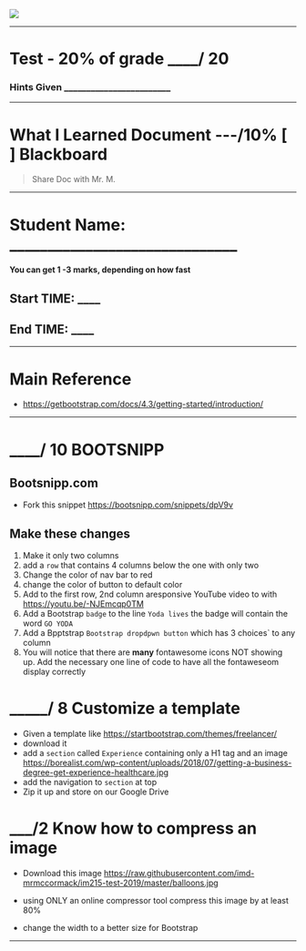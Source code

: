 ![](https://media.proprofs.com/images/QM/user_images/1754155/1522408751.png)

---

# Test - 20% of grade       ____/ 20

### Hints Given ________________________
---

# What I Learned Document  ---/10%   [ ] Blackboard
> Share Doc with Mr. M.

----

# Student Name:  ______________________________

#### You can get 1 -3 marks, depending on how fast 
## Start TIME: ____
## End TIME: ____

----

# Main Reference
- https://getbootstrap.com/docs/4.3/getting-started/introduction/

----

# ____/ 10 BOOTSNIPP

## Bootsnipp.com
- Fork this snippet https://bootsnipp.com/snippets/dpV9v

## Make these changes

1. Make it only two columns
1. add a `row` that contains 4 columns below the one with only two
1. Change the color of nav bar to red
1. change the color of button to default color
1. Add to the first row, 2nd column aresponsive YouTube video to with https://youtu.be/-NJEmcqp0TM
1. Add a Bootstrap `badge` to the line `Yoda lives`  the badge will contain the word ` GO YODA `
1. Add a Bpptstrap `Bootstrap dropdpwn button` which has 3 choices` to any column
1. You will notice that there are **many** fontawesome icons NOT showing up. Add the necessary one line of code to have all the fontaweseom display correctly



# _____/ 8 Customize a template
- Given a template like https://startbootstrap.com/themes/freelancer/
- download it
- add a `section` called `Experience` containing only a H1 tag and an image 
https://borealist.com/wp-content/uploads/2018/07/getting-a-business-degree-get-experience-healthcare.jpg
- add the navigation to `section` at top
- Zip it up and store on our Google Drive





# ___/2  Know how to compress an image

- Download this image
https://raw.githubusercontent.com/imd-mrmccormack/im215-test-2019/master/balloons.jpg

- using ONLY an online compressor tool compress this image by at least 80%
- change the width to a better size for Bootstrap

----
 

